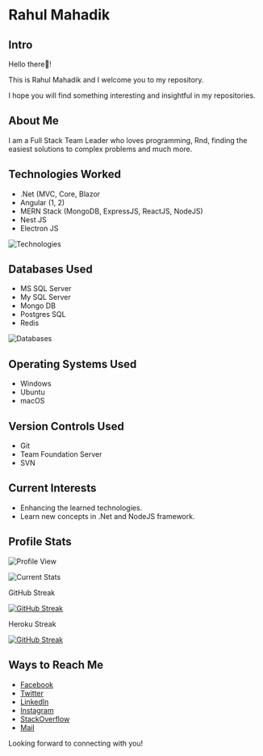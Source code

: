# Rahul Mahadik

## Intro

Hello there👋!

This is Rahul Mahadik and I welcome you to my repository.

I hope you will find something interesting and insightful in my repositories.

## About Me

I am a Full Stack Team Leader who loves programming, Rnd, finding the easiest solutions to complex problems and much more.  

## Technologies Worked

- .Net (MVC, Core, Blazor
- Angular (1, 2)
- MERN Stack (MongoDB, ExpressJS, ReactJS, NodeJS)
- Nest JS
- Electron JS

![Technologies](https://skills.thijs.gg/icons?i=html,css,js,jquery,cs,net,angular,express,react,nodejs,nestjs,electron)

## Databases Used

- MS SQL Server
- My SQL Server
- Mongo DB
- Postgres SQL
- Redis

![Databases](https://skills.thijs.gg/icons?i=mysql,mongodb,postgres,redis)

## Operating Systems Used

- Windows
- Ubuntu
- macOS

## Version Controls Used

- Git
- Team Foundation Server
- SVN

## Current Interests

- Enhancing the learned technologies.
- Learn new concepts in .Net and NodeJS framework.

## Profile Stats

![Profile View](https://komarev.com/ghpvc/?username=mahadikrahul&label=Profile%20views&color=0e75b6&style=flat)

![Current Stats](https://github-readme-stats.vercel.app/api/top-langs?username=mahadikrahul&show_icons=true&locale=en&bg_color=0d1117&text_color=ffffff&layout=compact%22)

GitHub Streak

[![GitHub Streak](https://github-readme-streak-stats.herokuapp.com?user=mahadikrahul&theme=dark&date_format=j%20M%5B%20Y%5D)](https://git.io/streak-stats)

Heroku Streak

[![GitHub Streak](https://github-readme-streak-stats.herokuapp.com?user=rahul-mahadik-one&theme=dark&date_format=j%20M%5B%20Y%5D)](https://git.io/streak-stats)

## Ways to Reach Me

- [Facebook](https://www.facebook.com/mahadikrahul7294)
- [Twitter](https://www.twitter.com/mahadikrahul72)
- [LinkedIn](https://www.linkedin.com/in/mahadikrahul/)
- [Instagram](https://www.instagram.com/mahadikrahul7294/)
- [StackOverflow](https://stackoverflow.com/users/8847277/rahul-mahadik)
- [Mail](mailto:mahadikrahul7294@gmail.com)

Looking forward to connecting with you!
